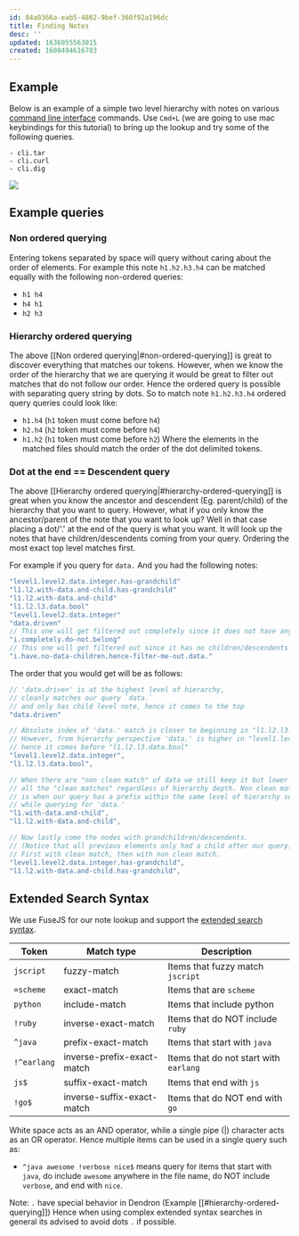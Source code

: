 ```yaml
---
id: 84a0366a-eab5-4862-9bef-360f92a196dc
title: Finding Notes
desc: ''
updated: 1636955563015
created: 1608494616703
---
```


## Example
Below is an example of a simple two level hierarchy with notes on various [command line interface](https://en.wikipedia.org/wiki/Command-line_interface) commands. Use `Cmd+L` (we are going to use mac keybindings for this tutorial) to bring up the lookup and try some of the following queries.

```
- cli.tar
- cli.curl
- cli.dig
```

![](https://foundation-prod-assetspublic53c57cce-8cpvgjldwysl.s3-us-west-2.amazonaws.com/assets/images/lookup-cli.gif)

## Example queries
### Non ordered querying
Entering tokens separated by space will query without caring about the order of elements. For example this note `h1.h2.h3.h4` can be matched equally with the following non-ordered queries:
- `h1 h4`
- `h4 h1`
- `h2 h3`

### Hierarchy ordered querying
The above [[Non ordered querying|#non-ordered-querying]] is great to discover everything that matches our tokens. However, when we know the order of the hierarchy that we are querying it would be great to filter out matches that do not follow our order. Hence the ordered query is possible with separating query string by dots. So to match note `h1.h2.h3.h4` ordered query queries could look like:
- `h1.h4` (`h1` token must come before `h4`)
- `h2.h4` (`h2` token must come before `h4`)
- `h1.h2` (`h1` token must come before `h2`)
Where the elements in the matched files should match the order of the dot delimited tokens. 

### Dot at the end == Descendent query
The above [[Hierarchy ordered querying|#hierarchy-ordered-querying]] is great when you know the ancestor and descendent (Eg. parent/child) of the hierarchy that you want to query. However, what if you only know the ancestor/parent of the note that you want to look up? Well in that case placing a dot/'.' at the end of the query is what you want. It will look up the notes that have children/descendents coming from your query. Ordering the most exact top level matches first. 

For example if you query for `data.` And you had the following notes:
```ts
"level1.level2.data.integer.has-grandchild"
"l1.l2.with-data.and-child.has-grandchild"
"l1.l2.with-data.and-child"
"l1.l2.l3.data.bool"
"level1.level2.data.integer"
"data.driven"
// This one will get filtered out completely since it does not have any mention of `data.`
"i.completely.do-not.belong"
// This one will get filtered out since it has no children/descendents coming from `data.`
"i.have.no-data-children.hence-filter-me-out.data."
```

The order that you would get will be as follows:
```ts
// 'data.driven' is at the highest level of hierarchy, 
// cleanly matches our query `data.` 
// and only has child level note, hence it comes to the top
"data.driven"

// Absolute index of 'data.' match is closer to beginning in "l1.l2.l3.data.bool".
// However, from hierarchy perspective 'data.' is higher in "level1.level2.data.integer" 
// hence it comes before "l1.l2.l3.data.bool"
"level1.level2.data.integer",
"l1.l2.l3.data.bool",

// When there are "non clean match" of data we still keep it but lower it below
// all the "clean matches" regardless of hierarchy depth. Non clean match 
// is when our query has a prefix within the same level of hierarchy such as `with-data.`
// while querying for 'data.'
"l1.with-data.and-child",
"l1.l2.with-data.and-child",

// Now lastly come the nodes with grandchildren/descendents. 
// (Notice that all previous elements only had a child after our query)
// First with clean match, then with non clean match.
"level1.level2.data.integer.has-grandchild",
"l1.l2.with-data.and-child.has-grandchild",
```

## Extended Search Syntax
We use FuseJS for our note lookup and support the [extended search syntax](https://fusejs.io/examples.html#extended-search). 
 
| Token     | Match type                 | Description                          |
|-----------|----------------------------|--------------------------------------|
| `jscript`   | fuzzy-match                | Items that fuzzy match `jscript`     |
| `=scheme`   | exact-match                | Items that are `scheme`              |
| `python`    | include-match              | Items that include python            |
| `!ruby`     | inverse-exact-match        | Items that do NOT include `ruby`     |
| `^java`     | prefix-exact-match         | Items that start with `java`         |
| `!^earlang` | inverse-prefix-exact-match | Items that do not start with `earlang`|
| `js$`     | suffix-exact-match         | Items that end with `js`              |
| `!go$`     | inverse-suffix-exact-match | Items that do NOT end with `go`       |

 White space acts as an AND operator, while a single pipe (|) character acts as an OR operator. Hence multiple items can be used in a single query such as:
 * `^java awesome !verbose nice$` means query for items that start with `java`, do include `awesome` anywhere in the file name, do NOT include `verbose`, and end with `nice`.

 Note: `.` have special behavior in Dendron (Example [[#hierarchy-ordered-querying]]) Hence when using complex extended syntax searches in general its advised to avoid dots `.` if possible.  
